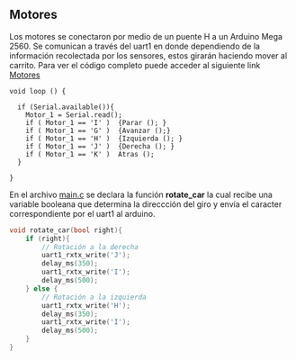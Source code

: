 ## Motores

Los motores se conectaron por medio de un puente H a un Arduino Mega 2560. Se comunican a través del uart1 en donde dependiendo de la información recolectada por los sensores, estos girarán haciendo mover al carrito. Para ver el código completo puede acceder al siguiente link [Motores](/Arduino)

```
void loop () {

  if (Serial.available()){
    Motor_1 = Serial.read();
    if ( Motor_1 == 'I' )  {Parar (); }
    if ( Motor_1 == 'G' )  {Avanzar ();}
    if ( Motor_1 == 'H' )  {Izquierda (); }
    if ( Motor_1 == 'J' )  {Derecha (); }
    if ( Motor_1 == 'K' )  Atras ();
  }

}

```
En el archivo [main.c](/firmware/main.c) se declara la función **rotate_car** la cual recibe una variable booleana que determina la direccción del giro y envía el caracter correspondiente por el uart1 al arduino.
``` C
void rotate_car(bool right){
	if (right){
		// Rotación a la derecha
		uart1_rxtx_write('J');
		delay_ms(350);
		uart1_rxtx_write('I');
		delay_ms(500);
	} else {
		// Rotación a la izquierda
		uart1_rxtx_write('H');
		delay_ms(350);
		uart1_rxtx_write('I');
		delay_ms(500);
	}
}
```
